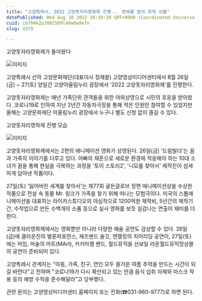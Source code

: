 ```yaml
---
title: "고양특례시, 2022 고양돗자리영화제 진행... 한여름 밤의 추억 선물"
datePublished: Wed Aug 10 2022 10:10:20 GMT+0000 (Coordinated Universal Time)
cuid: cm704k2p3002509l46w6w9efn
slug: 4379

---
```



고양돗자리영화제가 돌아왔다

![이미지](https://cdn.hashnode.com/res/hashnode/image/upload/v1739256737224/56617284-94bc-4180-ad40-c18c4246b37c.jpeg)

고양특례시 산하 고양문화재단(대표이사 정재왈) 고양영상미디어센터에서 8월 26일(금) ~ 27(토) 양일간 고양어울림누리 광장에서 '2022 고양돗자리영화제'를 진행한다.

고양돗자리영화제는 매년 가족단위 관객들을 위한 야외상영으로 시민의 호응을 받아왔다. 코로나19로 인하여 지난 2년간 자동차극장을 통해 적은 인원만 참여할 수 있었지만 올해는 고양문화재단 어울림누리 광장에서 누구나 별도 신청 없이 즐길 수 있다.

고양돗자리영하제 진행 모습

![이미지](https://cdn.hashnode.com/res/hashnode/image/upload/v1739256739605/0dd1561f-3fee-4fa4-a2ae-c5f47ed7ac6e.jpeg)

고양돗자리영화제에서는 2편의 애니메이션 영화가 상영된다. 26일(금) '드림빌더'는 꿈과 가족의 이야기를 다루고 있다. 아빠의 재혼으로 새로운 환경에 적응해야 하는 10대 소녀가 꿈을 통해 현실을 극복하는 과정을 '토이 스토리2', '니모를 찾아서' 제작진이 섬세하게 담아낸 작품이다.

27일(토) '잃어버린 세계를 찾아서'는 제77회 골든글로브 장편 애니메이션상을 수상한 작품으로 전설 속 동물 Mr. 링크가 가족을 찾기 위해 떠나는 모험극이다. 미국의 스톱애니메이션을 대표하는 라이카스튜디오의 야심작으로 1200억원 제작비, 5년간의 제작기간, 수작업으로 만든 수백개의 소품 등으로 실사 영화를 보듯 실감나는 연출이 재미를 더한다.

고양돗자리영화제에서는 영화뿐만 아니라 다양한 예술 공연도 감상할 수 있다. 26일(금)에 클라운진의 벌룬퍼포먼스, 재즈밴드 솔깃, 엔젤킹의 치어리딩 공연이, 27일(토)에는 마임, 마술의 마트(MArt), 카키마젬 밴드, 월드뮤직을 선보일 라온월드뮤직앙상블의 공연이 준비되어 있다.

고양특례시 관계자는 "아동, 가족, 친구, 연인 모두 즐거운 여름 추억을 만드는 시간이 되길 바란다"고 전하며 "코로나19가 다시 확산되고 있는 만큼 음식 섭취 자제와 마스크 착용 등의 예방 수칙을 준수해달라"고 당부했다.

관련 문의는 고양영상미디어센터 홈페이지 또는 전화(☎031-960-9777)로 하면 된다.